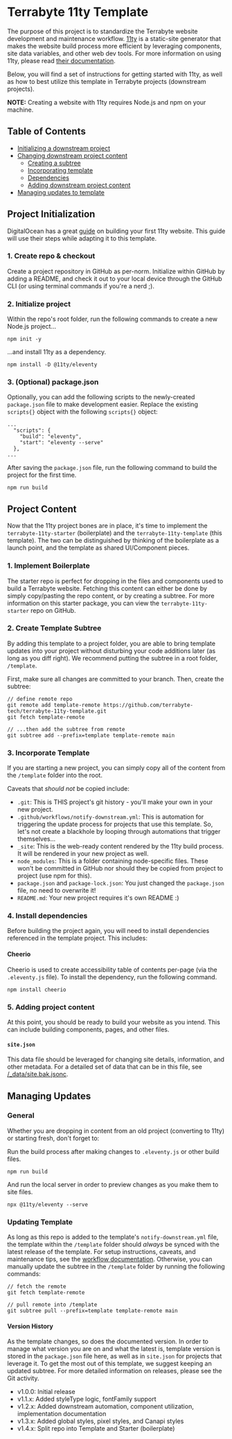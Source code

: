 # Terrabyte 11ty Template

The purpose of this project is to standardize the Terrabyte website development and maintenance workflow. [11ty](https://www.11ty.dev/) is a static-site generator that makes the website build process more efficient by leveraging components, site data variables, and other web dev tools. For more information on using 11ty, please read [their documentation](https://www.11ty.dev/docs/).

Below, you will find a set of instructions for getting started with 11ty, as well as how to best utilize this template in Terrabyte projects (downstream projects).

**NOTE:** Creating a website with 11ty requires Node.js and npm on your machine.

## Table of Contents

- [Initializing a downstream project](#project-initialization)
- [Changing downstream project content](#project-content)
  - [Creating a subtree](#1-create-subtree)
  - [Incorporating template](#2-incorporate-template)
  - [Dependencies](#3-install-dependencies)
  - [Adding downstream project content](#4-adding-project-content)
- [Managing updates to template](#managing-updates)

## Project Initialization

DigitalOcean has a great [guide](https://www.digitalocean.com/community/tutorials/how-to-create-and-deploy-your-first-eleventy-website#step-2-choosing-a-templating-language) on building your first 11ty website. This guide will use their steps while adapting it to this template.

### 1. Create repo & checkout

Create a project repository in GitHub as per-norm. Initialize within GitHub by adding a README, and check it out to your local device through the GitHub CLI (or using terminal commands if you're a nerd ;).

### 2. Initialize project

Within the repo's root folder, run the following commands to create a new Node.js project...

```
npm init -y
```

...and install 11ty as a dependency.

```
npm install -D @11ty/eleventy
```

### 3. (Optional) package.json

Optionally, you can add the following scripts to the newly-created `package.json` file to make development easier. Replace the existing `scripts{}` object with the following `scripts{}` object:

```
...
  "scripts": {
    "build": "eleventy",
    "start": "eleventy --serve"
  },
...
```

After saving the `package.json` file, run the following command to build the project for the first time.

```
npm run build
``` 

## Project Content

Now that the 11ty project bones are in place, it's time to implement the `terrabyte-11ty-starter` (boilerplate) and the `terrabyte-11ty-template` (this template). The two can be distinguished by thinking of the boilerplate as a launch point, and the template as shared UI/Component pieces.

### 1. Implement Boilerplate

The starter repo is perfect for dropping in the files and components used to build a Terrabyte website. Fetching this content can either be done by simply copy/pasting the repo content, or by creating a subtree. For more information on this starter package, you can view the `terrabyte-11ty-starter` repo on GitHub.

### 2. Create Template Subtree

By adding this template to a project folder, you are able to bring template updates into your project without disturbing your code additions later (as long as you diff right). We recommend putting the subtree in a root folder, `/template`. 

First, make sure all changes are committed to your branch. Then, create the subtree:

```
// define remote repo
git remote add template-remote https://github.com/terrabyte-tech/terrabyte-11ty-template.git
git fetch template-remote

// ...then add the subtree from remote
git subtree add --prefix=template template-remote main
```

### 3. Incorporate Template

If you are starting a new project, you can simply copy all of the content from the `/template` folder into the root.

Caveats that _should not_ be copied include:

- `.git`: This is THIS project's git history - you'll make your own in your new project.
- `.github/workflows/notify-downstream.yml`: This is automation for triggering the update process for projects that use this template. So, let's not create a blackhole by looping through automations that trigger themselves...
- `_site`: This is the web-ready content rendered by the 11ty build process. It will be rendered in your new project as well.
- `node_modules`: This is a folder containing node-specific files. These won't be committed in GitHub nor should they be copied from project to project (use npm for this).
- `package.json` and `package-lock.json`: You just changed the `package.json` file, no need to overwrite it!
- `README.md`: Your new project requires it's own README :)

### 4. Install dependencies

Before building the project again, you will need to install dependencies referenced in the template project. This includes:

#### Cheerio

Cheerio is used to create accessibility table of contents per-page (via the `.eleventy.js` file). To install the dependency, run the following command.

```
npm install cheerio
``` 

### 5. Adding project content

At this point, you should be ready to build your website as you intend. This can include building components, pages, and other files. 


#### `site.json`

This data file should be leveraged for changing site details, information, and other metadata. For a detailed set of data that can be in this file, see [/_data/site.bak.jsonc](./_data/site.bak.jsonc).

## Managing Updates

### General

Whether you are dropping in content from an old project (converting to 11ty) or starting fresh, don't forget to:

Run the build process after making changes to `.eleventy.js` or other build files.

```
npm run build
```

And run the local server in order to preview changes as you make them to site files.

```
npx @11ty/eleventy --serve
``` 

### Updating Template

As long as this repo is added to the template's `notify-downstream.yml` file, the template within the `/template` folder should _always_ be synced with the latest release of the template. For setup instructions, caveats, and maintenance tips, see the [workflow documentation](.github/workflows/README.md). Otherwise, you can manually update the subtree in the `/template` folder by running the following commands:

```
// fetch the remote
git fetch template-remote

// pull remote into /template
git subtree pull --prefix=template template-remote main
```

#### Version History

As the template changes, so does the documented version. In order to manage what version you are on and what the latest is, template version is stored in the `package.json` file here, as well as in `site.json` for projects that leverage it. To get the most out of this template, we suggest keeping an updated subtree. For more detailed information on releases, please see the Git activity.

- v1.0.0: Initial release
- v1.1.x: Added styleType logic, fontFamily support 
- v1.2.x: Added downstream automation, component utilization, implementation documentation
- v1.3.x: Added global styles, pixel styles, and Canapi styles
- v1.4.x: Split repo into Template and Starter (boilerplate)